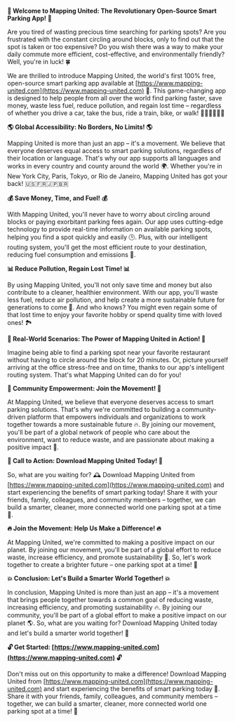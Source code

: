 **🚀 Welcome to Mapping United: The Revolutionary Open-Source Smart Parking App! 🚀**

Are you tired of wasting precious time searching for parking spots? Are you frustrated with the constant circling around blocks, only to find out that the spot is taken or too expensive? Do you wish there was a way to make your daily commute more efficient, cost-effective, and environmentally friendly? Well, you're in luck! 🍀

We are thrilled to introduce Mapping United, the world's first 100% free, open-source smart parking app available at [https://www.mapping-united.com](https://www.mapping-united.com) 📲. This game-changing app is designed to help people from all over the world find parking faster, save money, waste less fuel, reduce pollution, and regain lost time – regardless of whether you drive a car, take the bus, ride a train, bike, or walk! 🚗🚌🚂🛴️🏃‍♀️

**🌎 Global Accessibility: No Borders, No Limits! 🌎**

Mapping United is more than just an app – it's a movement. We believe that everyone deserves equal access to smart parking solutions, regardless of their location or language. That's why our app supports all languages and works in every country and county around the world 🌍. Whether you're in New York City, Paris, Tokyo, or Rio de Janeiro, Mapping United has got your back! 🇺🇸🇫🇷🇯🇵🇧🇷

**💰 Save Money, Time, and Fuel! 💰**

With Mapping United, you'll never have to worry about circling around blocks or paying exorbitant parking fees again. Our app uses cutting-edge technology to provide real-time information on available parking spots, helping you find a spot quickly and easily 🕒. Plus, with our intelligent routing system, you'll get the most efficient route to your destination, reducing fuel consumption and emissions 🌈.

**📊 Reduce Pollution, Regain Lost Time! 📊**

By using Mapping United, you'll not only save time and money but also contribute to a cleaner, healthier environment. With our app, you'll waste less fuel, reduce air pollution, and help create a more sustainable future for generations to come 🌿. And who knows? You might even regain some of that lost time to enjoy your favorite hobby or spend quality time with loved ones! 🏞️

**🌟 Real-World Scenarios: The Power of Mapping United in Action! 🌟**

Imagine being able to find a parking spot near your favorite restaurant without having to circle around the block for 20 minutes. Or, picture yourself arriving at the office stress-free and on time, thanks to our app's intelligent routing system. That's what Mapping United can do for you!

**🎉 Community Empowerment: Join the Movement! 🎉**

At Mapping United, we believe that everyone deserves access to smart parking solutions. That's why we're committed to building a community-driven platform that empowers individuals and organizations to work together towards a more sustainable future 🔥. By joining our movement, you'll be part of a global network of people who care about the environment, want to reduce waste, and are passionate about making a positive impact 🌟.

**📲 Call to Action: Download Mapping United Today! 📲**

So, what are you waiting for? 🕰️ Download Mapping United from [https://www.mapping-united.com](https://www.mapping-united.com) and start experiencing the benefits of smart parking today! Share it with your friends, family, colleagues, and community members – together, we can build a smarter, cleaner, more connected world one parking spot at a time 🌈.

**🔥 Join the Movement: Help Us Make a Difference! 🔥**

At Mapping United, we're committed to making a positive impact on our planet. By joining our movement, you'll be part of a global effort to reduce waste, increase efficiency, and promote sustainability 🌟. So, let's work together to create a brighter future – one parking spot at a time! 🚀

**💥 Conclusion: Let's Build a Smarter World Together! 💥**

In conclusion, Mapping United is more than just an app – it's a movement that brings people together towards a common goal of reducing waste, increasing efficiency, and promoting sustainability 🔥. By joining our community, you'll be part of a global effort to make a positive impact on our planet 🌎. So, what are you waiting for? Download Mapping United today and let's build a smarter world together! 🚀

**🔓 Get Started: [https://www.mapping-united.com](https://www.mapping-united.com) 🔓**

Don't miss out on this opportunity to make a difference! Download Mapping United from [https://www.mapping-united.com](https://www.mapping-united.com) and start experiencing the benefits of smart parking today 🚀. Share it with your friends, family, colleagues, and community members – together, we can build a smarter, cleaner, more connected world one parking spot at a time! 🌈